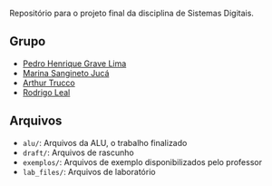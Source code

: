 Repositório para o projeto final da disciplina de Sistemas Digitais.

## Grupo
- [Pedro Henrique Grave Lima](https://github.com/PedroHGLima)
- [Marina Sangineto Jucá](https://github.com/MarinaSJ)
- [Arthur Trucco](https://github.com/artrucco)
- [Rodrigo Leal](https://github.com/Raribaldo)
<!--

- 
- [Luiz Felipe Cantanhede]()
-->

## Arquivos
- `alu/`: Arquivos da ALU, o trabalho finalizado
- `draft/`: Arquivos de rascunho
- `exemplos/`: Arquivos de exemplo disponibilizados pelo professor
- `lab_files/`: Arquivos de laboratório
